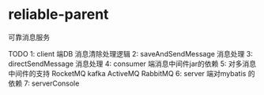 # reliable-parent
可靠消息服务


TODO
1:  client 端DB 消息清除处理逻辑
2:  saveAndSendMessage 消息处理
3:  directSendMessage 消息处理
4:  consumer 端消息中间件jar的依赖
5:  对多消息中间件的支持 RocketMQ kafka ActiveMQ RabbitMQ
6:  server 端对mybatis 的依赖
7:  serverConsole 
